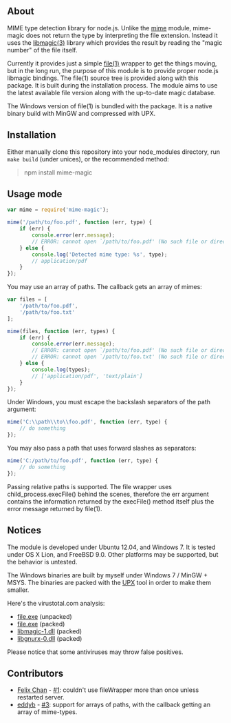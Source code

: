 ## About

MIME type detection library for node.js. Unlike the [mime](https://github.com/broofa/node-mime) module, mime-magic does not return the type by interpreting the file extension. Instead it uses the [libmagic(3)](http://linux.die.net/man/3/libmagic) library which provides the result by reading the "magic number" of the file itself.

Currently it provides just a simple [file(1)](http://linux.die.net/man/1/file) wrapper to get the things moving, but in the long run, the purpose of this module is to provide proper node.js libmagic bindings. The file(1) source tree is provided along with this package. It is built during the installation process. The module aims to use the latest available file version along with the up-to-date magic database.

The Windows version of file(1) is bundled with the package. It is a native binary build with MinGW and compressed with UPX.

## Installation

Either manually clone this repository into your node_modules directory, run `make build` (under unices), or the recommended method:

> npm install mime-magic

## Usage mode

```javascript
var mime = require('mime-magic');

mime('/path/to/foo.pdf', function (err, type) {
	if (err) {
		console.error(err.message);
		// ERROR: cannot open `/path/to/foo.pdf' (No such file or directory)
	} else {
		console.log('Detected mime type: %s', type);
		// application/pdf
	}
});
```

You may use an array of paths. The callback gets an array of mimes:

```javascript
var files = [
	'/path/to/foo.pdf',
	'/path/to/foo.txt'
];

mime(files, function (err, types) {
	if (err) {
		console.error(err.message);
		// ERROR: cannot open `/path/to/foo.pdf' (No such file or directory)
		// ERROR: cannot open `/path/to/foo.txt' (No such file or directory)
	} else {
		console.log(types);
		// ['application/pdf', 'text/plain']
	}
});
```

Under Windows, you must escape the backslash separators of the path argument:

```javascript
mime('C:\\path\\to\\foo.pdf', function (err, type) {
	// do something
});
```

You may also pass a path that uses forward slashes as separators:

```javascript
mime('C:/path/to/foo.pdf', function (err, type) {
	// do something
});
```

Passing relative paths is supported. The file wrapper uses child_process.execFile() behind the scenes, therefore the err argument contains the information returned by the execFile() method itself plus the error message returned by file(1).

## Notices

The module is developed under Ubuntu 12.04, and Windows 7. It is tested under OS X Lion, and FreeBSD 9.0. Other platforms may be supported, but the behavior is untested.

The Windows binaries are built by myself under Windows 7 / MinGW + MSYS. The binaries are packed with the [UPX](http://upx.sourceforge.net/) tool in order to make them smaller.

Here's the virustotal.com analysis:

 * [file.exe](https://www.virustotal.com/file/8e4b6b373538ff98be4df14af0f6ccbd6b1306febc0a37a2a5c7d26f6d8f30f6/analysis/1330428088/) (unpacked)
 * [file.exe](https://www.virustotal.com/file/bf1a01443588e75be0a0b674da0d0467e4203833c4de7a9a1507bffe46a57830/analysis/1330427980/) (packed)
 * [libmagic-1.dll](https://www.virustotal.com/file/0543b99145a57ab425fe48c7613ff85c32185554e6539df1df1ddaf8584755d8/analysis/1330428015/) (packed)
 * [libgnurx-0.dll](https://www.virustotal.com/file/fabb4a8ace8b841e418293fbd41fcb14dd851b1c1e33acd0414669a500cc9540/analysis/1330428002/) (packed)

Please notice that some antiviruses may throw false positives.

## Contributors

 * [Felix Chan](https://github.com/felixchan) - [#1](https://github.com/SaltwaterC/mime-magic/pull/1): couldn't use fileWrapper more than once unless restarted server.
 * [eddyb](https://github.com/eddyb) - [#3](https://github.com/SaltwaterC/mime-magic/pull/3): support for arrays of paths, with the callback getting an array of mime-types.
